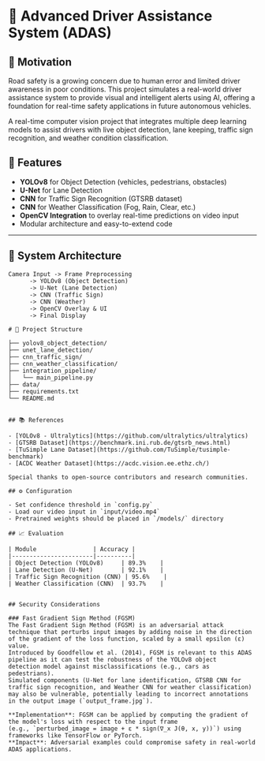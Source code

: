 

# 🚗 Advanced Driver Assistance System (ADAS)

## 🧠 Motivation

Road safety is a growing concern due to human error and limited driver awareness in poor conditions. 
This project simulates a real-world driver assistance system to provide visual and intelligent alerts using AI, offering a foundation for real-time safety applications in future autonomous vehicles.


A real-time computer vision project that integrates multiple deep learning models to assist drivers with live object detection, lane keeping, traffic sign recognition, and weather condition classification.

## 📌 Features

- **YOLOv8** for Object Detection (vehicles, pedestrians, obstacles)
- **U-Net** for Lane Detection
- **CNN** for Traffic Sign Recognition (GTSRB dataset)
- **CNN** for Weather Classification (Fog, Rain, Clear, etc.)
- **OpenCV Integration** to overlay real-time predictions on video input
- Modular architecture and easy-to-extend code

---

## 🧱 System Architecture

```plaintext
Camera Input -> Frame Preprocessing
      -> YOLOv8 (Object Detection)
      -> U-Net (Lane Detection)
      -> CNN (Traffic Sign)
      -> CNN (Weather)
      -> OpenCV Overlay & UI
      -> Final Display

# 📁 Project Structure

├── yolov8_object_detection/
├── unet_lane_detection/
├── cnn_traffic_sign/
├── cnn_weather_classification/
├── integration_pipeline/
│   └── main_pipeline.py
├── data/
├── requirements.txt
└── README.md


## 📚 References

- [YOLOv8 - Ultralytics](https://github.com/ultralytics/ultralytics)
- [GTSRB Dataset](https://benchmark.ini.rub.de/gtsrb_news.html)
- [TuSimple Lane Dataset](https://github.com/TuSimple/tusimple-benchmark)
- [ACDC Weather Dataset](https://acdc.vision.ee.ethz.ch/)

Special thanks to open-source contributors and research communities.

## ⚙️ Configuration

- Set confidence threshold in `config.py`
- Load our video input in `input/video.mp4`
- Pretrained weights should be placed in `/models/` directory

## 📈 Evaluation

| Module                | Accuracy |
|-----------------------|----------|
| Object Detection (YOLOv8)     | 89.3%    |
| Lane Detection (U-Net)        | 92.1%    |
| Traffic Sign Recognition (CNN) | 95.6%    |
| Weather Classification (CNN)  | 93.7%    |


## Security Considerations

### Fast Gradient Sign Method (FGSM)
The Fast Gradient Sign Method (FGSM) is an adversarial attack technique that perturbs input images by adding noise in the direction
of the gradient of the loss function, scaled by a small epsilon (ε) value.
Introduced by Goodfellow et al. (2014), FGSM is relevant to this ADAS pipeline as it can test the robustness of the YOLOv8 object
detection model against misclassifications (e.g., cars as pedestrians).
Simulated components (U-Net for lane identification, GTSRB CNN for traffic sign recognition, and Weather CNN for weather classification)
may also be vulnerable, potentially leading to incorrect annotations in the output image (`output_frame.jpg`).

**Implementation**: FGSM can be applied by computing the gradient of the model's loss with respect to the input frame
(e.g., `perturbed_image = image + ε * sign(∇_x J(θ, x, y))`) using frameworks like TensorFlow or PyTorch.
**Impact**: Adversarial examples could compromise safety in real-world ADAS applications.


